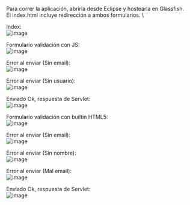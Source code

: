 Para correr la aplicación, abrirla desde Eclipse y hostearla en Glassfish. \
El index.html incluye redirección a ambos formularios. \

Index: \
![image](https://github.com/jsc1013/SistemasDistribuidosSesion08/assets/118318415/605cfcc9-6a24-4fb9-b4f6-71ee0c314f80)

Formulario validación con JS: \
![image](https://github.com/jsc1013/SistemasDistribuidosSesion08/assets/118318415/ea69d80f-20a0-4f23-9088-c815f40eb32a)

Error al enviar (Sin email): \
![image](https://github.com/jsc1013/SistemasDistribuidosSesion08/assets/118318415/c91ad3f7-1329-47ce-8c93-bb802a75128f)

Error al enviar (Sin usuario): \
![image](https://github.com/jsc1013/SistemasDistribuidosSesion08/assets/118318415/e729b256-cc2d-43fe-a723-3222de882759)

Enviado Ok, respuesta de Servlet: \
![image](https://github.com/jsc1013/SistemasDistribuidosSesion08/assets/118318415/d86cf585-cb40-46f8-a47d-9ad410a683e8)

Formulario validación con builtin HTML5: \
![image](https://github.com/jsc1013/SistemasDistribuidosSesion08/assets/118318415/8c589d17-9092-44de-9757-d8f450428eee)

Error al enviar (Sin email): \
![image](https://github.com/jsc1013/SistemasDistribuidosSesion08/assets/118318415/e3436579-4627-480e-b397-6677f2287213)

Error al enviar (Sin nombre): \
![image](https://github.com/jsc1013/SistemasDistribuidosSesion08/assets/118318415/2375d2c3-4df1-45f3-9d55-1c107ce18052)

Error al enviar (Mal email): \
![image](https://github.com/jsc1013/SistemasDistribuidosSesion08/assets/118318415/ed45a526-0c14-4026-be07-ea5bdb51852c)

Enviado Ok, respuesta de Servlet: \
![image](https://github.com/jsc1013/SistemasDistribuidosSesion08/assets/118318415/5b4e6292-f7da-4ad9-aaab-652181ad944a)
